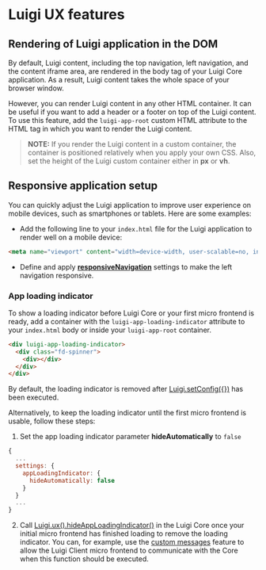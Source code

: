 <!-- meta
{
  "node": {
    "label": "UI features",
    "category": {
      "label": "Luigi Core"
    },
    "metaData": {
      "categoryPosition": 2,
      "position": 8
    }
  }
}
meta -->


# Luigi UX features

## Rendering of Luigi application in the DOM

By default, Luigi content, including the top navigation, left navigation, and the content iframe area, are rendered in the body tag of your Luigi Core application. As a result, Luigi content takes the whole space of your browser window.

However, you can render Luigi content in any other HTML container. It can be useful if you want to add a header or a footer on top of the Luigi content. To use this feature, add the `luigi-app-root` custom HTML attribute to the HTML tag in which you want to render the Luigi content.

<!-- add-attribute:class:warning -->
>**NOTE:** If you render the Luigi content in a custom container, the container is positioned relatively when you apply your own CSS. Also, set the height of the Luigi custom container either in **px** or **vh**.


## Responsive application setup

You can quickly adjust the Luigi application to improve user experience on mobile devices, such as smartphones or tablets. Here are some examples:

* Add the following line to your `index.html` file for the Luigi application to render well on a mobile device:

```html
<meta name="viewport" content="width=device-width, user-scalable=no, initial-scale=1, maximum-scale=1, minimum-scale=1">
```

* Define and apply [**responsiveNavigation**](general-settings.md) settings to make the left navigation responsive.

### App loading indicator

To show a loading indicator before Luigi Core or your first micro frontend is ready, add a container with the `luigi-app-loading-indicator` attribute to your `index.html` body or inside your `luigi-app-root` container.

```html
<div luigi-app-loading-indicator>
  <div class="fd-spinner">
    <div></div>
  </div>
</div>
```

By default, the loading indicator is removed after [Luigi.setConfig({})](luigi-core-api.md#setconfig) has been executed.

Alternatively, to keep the loading indicator until the first micro frontend is usable, follow these steps:

1. Set the app loading indicator parameter **hideAutomatically** to `false`

```javascript
{
  ...
  settings: {
    appLoadingIndicator: {
      hideAutomatically: false
    }
  }
  ...
}
```
2. Call [Luigi.ux().hideAppLoadingIndicator()](./luigi-core-api.md#hideAppLoadingIndicator) in the Luigi Core once your initial micro frontend has finished loading to remove the loading indicator. You can, for example, use the [custom messages](./communication.md#custom-messages) feature to allow the Luigi Client micro frontend to communicate with the Core when this function should be executed.

